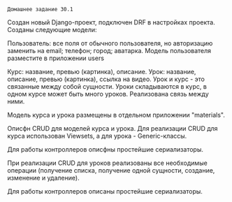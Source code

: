     Домашнее задание 30.1

Создан новый Django-проект, подключен DRF в настройках проекта.
Созданы следующие модели:

Пользователь:
все поля от обычного пользователя, но авторизацию заменить на email;
телефон;
город;
аватарка.
Модель пользователя разместите в приложении users

Курс:
название,
превью (картинка),
описание.
Урок:
название,
описание,
превью (картинка),
ссылка на видео.
Урок и курс - это связанные между собой сущности. Уроки складываются в курс, в одном курсе может быть много уроков. Реализована связь между ними.

Модель курса и урока размещены в отдельном приложении "materials".

Описфн CRUD для моделей курса и урока. Для реализации CRUD для курса использован Viewsets, а для урока - Generic-классы.

Для работы контроллеров описфны простейшие сериализаторы.

При реализации CRUD для уроков реализованы все необходимые операции (получение списка, получение одной сущности, создание, изменение и удаление).

Для работы контроллеров описаны простейшие сериализаторы.    
